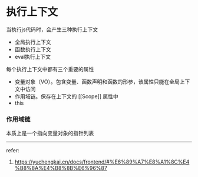 # 执行上下文

当执行js代码时，会产生三种执行上下文

- 全局执行上下文
- 函数执行上下文
- eval执行上下文

每个执行上下文中都有三个重要的属性

- 变量对象（VO）。包含变量、函数声明和函数的形参，该属性只能在全局上下文中访问
- 作用域链。保存在上下文的 \[\[Scope\]\] 属性中
- this


### 作用域链

本质上是一个指向变量对象的指针列表

---

refer: 

1. https://yuchengkai.cn/docs/frontend/#%E6%89%A7%E8%A1%8C%E4%B8%8A%E4%B8%8B%E6%96%87